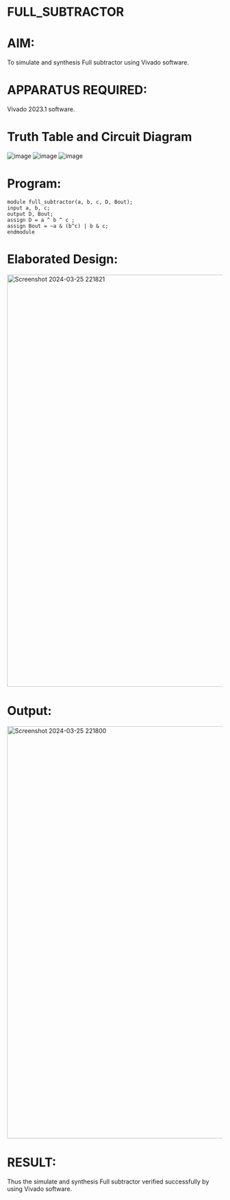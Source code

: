 # FULL_SUBTRACTOR
# AIM:
To simulate and synthesis Full subtractor using Vivado software.
# APPARATUS REQUIRED:
Vivado 2023.1 software.
# Truth Table and Circuit Diagram
![image](https://github.com/RESMIRNAIR/FULL_SUBTRACTOR/assets/154305926/351addef-f7bb-4862-9817-616a41b4c882)
![image](https://github.com/RESMIRNAIR/FULL_SUBTRACTOR/assets/154305926/906152b8-63bc-4f70-9132-6b6b4420b22d)
![image](https://github.com/RESMIRNAIR/FULL_SUBTRACTOR/assets/154305926/7d480140-153a-4a7e-a6d2-5323c6bd4974)
# Program:
    module full_subtractor(a, b, c, D, Bout);
    input a, b, c;
    output D, Bout;
    assign D = a ^ b ^ c ;
    assign Bout = ~a & (b^c) | b & c;
    endmodule
  # Elaborated Design:
  <img width="960" alt="Screenshot 2024-03-25 221821" src="https://github.com/DeepanAnbazhagan/FULL_SUBTRACTOR/assets/164902865/b162f3b9-d9ff-44f9-99cc-d7e4875a746c">
  
  # Output: 
  <img width="960" alt="Screenshot 2024-03-25 221800" src="https://github.com/DeepanAnbazhagan/FULL_SUBTRACTOR/assets/164902865/30e667f1-31fd-4765-bca9-d30664e1b787">
  
  # RESULT:
Thus the simulate and synthesis Full subtractor verified successfully by using Vivado software.



